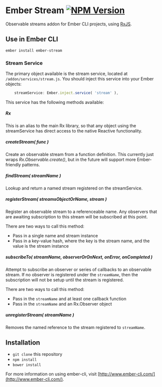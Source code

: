 # Ember Stream [![NPM Version](https://img.shields.io/npm/v/ember-stream.svg?style=flat-square)](https://www.npmjs.com/package/ember-stream)

Observable streams addon for Ember CLI projects, using [RxJS](https://github.com/Reactive-Extensions/RxJS).

## Use in Ember CLI

```bash
ember install ember-stream
```

### Stream Service

The primary object available is the stream service, located at `/addon/services/stream.js`. You should inject this service into your Ember objects:

```javascript
    streamService: Ember.inject.service( 'stream' ),
```

This service has the following methods available:

##### Rx

This is an alias to the main Rx library, so that any object using the streamService has direct access to the native Reactive functionality.

##### createStream( func )

Create an observable stream from a function definition. This currently just wraps *Rx.Observable.create()*, but in the future will support more Ember-friendly patterns.

##### findStream( streamName )

Lookup and return a named stream registered on the streamService.

##### registerStream( streamsObjectOrName, stream )

Register an observable stream to a referenceable name. Any observers that are awaiting subscription to this stream will be subscribed at this point.

There are two ways to call this method:

- Pass in a single name and stream instance
- Pass in a key-value hash, where the key is the stream name, and the value is the stream instance

##### subscribeTo( streamName, observerOrOnNext, onError, onCompleted )

Attempt to subscribe an observer or series of callbacks to an observable stream. If no observer is registered under the `streamName`, then the subscription will not be setup until the stream is registered.

There are two ways to call this method:

- Pass in the `streamName` and at least one callback function
- Pass in the `streamName` and an Rx.Observer object

##### unregisterStream( streamName )

Removes the named reference to the stream registered to `streamName`.

## Installation

- `git clone` this repository
- `npm install`
- `bower install`

For more information on using ember-cli, visit [http://www.ember-cli.com/](http://www.ember-cli.com/).
